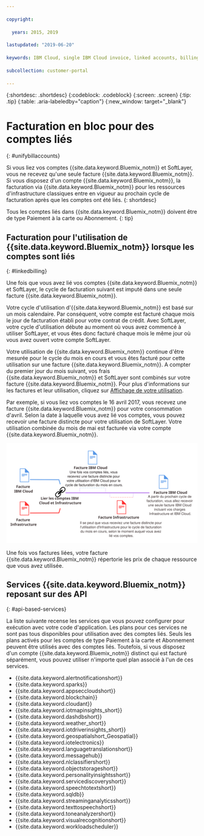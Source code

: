 ```yaml
---

copyright:

  years: 2015, 2019

lastupdated: "2019-06-20"

keywords: IBM Cloud, single IBM Cloud invoice, linked accounts, billing linked accounts 

subcollection: customer-portal

---
```


{:shortdesc: .shortdesc}
{:codeblock: .codeblock}
{:screen: .screen}
{:tip: .tip}
{:table: .aria-labeledby="caption"}
{:new_window: target="_blank"}


# Facturation en bloc pour des comptes liés
{: #unifybillaccounts}

Si vous liez vos comptes {{site.data.keyword.Bluemix_notm}} et SoftLayer, vous ne recevez qu'une seule facture {{site.data.keyword.Bluemix_notm}}. Si vous disposez d'un compte {{site.data.keyword.Bluemix_notm}}, la facturation via {{site.data.keyword.Bluemix_notm}} pour les ressources d'infrastructure classiques entre en vigueur au prochain cycle de facturation après que les comptes ont été liés.
{: shortdesc}

Tous les comptes liés dans {{site.data.keyword.Bluemix_notm}} doivent être de type Paiement à la carte ou Abonnement.
{: tip}


## Facturation pour l'utilisation de {{site.data.keyword.Bluemix_notm}} lorsque les comptes sont liés
{: #linkedbilling}

Une fois que vous avez lié vos comptes {{site.data.keyword.Bluemix_notm}} et SoftLayer, le cycle de facturation suivant est imputé dans une seule facture {{site.data.keyword.Bluemix_notm}}.

Votre cycle d'utilisation d'{{site.data.keyword.Bluemix_notm}} est basé sur un mois calendaire. Par conséquent, votre compte est facturé chaque mois le jour de facturation établi pour votre contrat de crédit. Avec SoftLayer, votre cycle d'utilisation débute au moment où vous avez commencé à utiliser SoftLayer, et vous êtes donc facturé chaque mois le même jour où vous avez ouvert votre compte SoftLayer.

Votre utilisation de {{site.data.keyword.Bluemix_notm}} continue d'être mesurée pour le cycle du mois en cours et vous êtes facturé pour cette utilisation sur une facture {{site.data.keyword.Bluemix_notm}}. A compter du premier jour du mois suivant, vos frais {{site.data.keyword.Bluemix_notm}} et SoftLayer sont combinés sur votre facture {{site.data.keyword.Bluemix_notm}}. Pour plus d'informations sur les factures et leur utilisation, cliquez sur [Affichage de votre utilisation](/docs/billing-usage?topic=billing-usage-viewingusage#viewingusage).

Par exemple, si vous liez vos comptes le 16 avril 2017, vous recevez une facture {{site.data.keyword.Bluemix_notm}} pour votre consommation d'avril. Selon la date à laquelle vous avez lié vos comptes, vous pouvez recevoir une facture distincte pour votre utilisation de SoftLayer. Votre utilisation combinée du mois de mai est facturée via votre compte {{site.data.keyword.Bluemix_notm}}.

![Récapitulatif de la liaison de comptes IBM Cloud et SoftLayer](images/IBMCloudSoftLayerBill.svg)

Une fois vos factures liées, votre facture {{site.data.keyword.Bluemix_notm}} répertorie les prix de chaque ressource que vous avez utilisée.

## Services {{site.data.keyword.Bluemix_notm}} reposant sur des API
{: #api-based-services}

La liste suivante recense les services que vous pouvez configurer pour exécution avec votre code d'application. Les plans pour ces services ne sont pas tous disponibles pour utilisation avec des comptes liés. Seuls les plans activés pour les comptes de type Paiement à la carte et Abonnement peuvent être utilisés avec des comptes liés. Toutefois, si vous disposez d'un compte {{site.data.keyword.Bluemix_notm}} distinct qui est facturé séparément, vous pouvez utiliser n'importe quel plan associé à l'un de ces services.

* {{site.data.keyword.alertnotificationshort}}
* {{site.data.keyword.sparks}}
* {{site.data.keyword.appseccloudshort}}
* {{site.data.keyword.blockchain}}
* {{site.data.keyword.cloudant}}
* {{site.data.keyword.iotmapinsights_short}}
* {{site.data.keyword.dashdbshort}}
* {{site.data.keyword.weather_short}}
* {{site.data.keyword.iotdriverinsights_short}}
* {{site.data.keyword.geospatialshort_Geospatial}}
* {{site.data.keyword.iotelectronics}}
* {{site.data.keyword.languagetranslationshort}}
* {{site.data.keyword.messagehub}}
* {{site.data.keyword.nlclassifiershort}}
* {{site.data.keyword.objectstorageshort}}
* {{site.data.keyword.personalityinsightsshort}}
* {{site.data.keyword.servicediscoveryshort}}
* {{site.data.keyword.speechtotextshort}}
* {{site.data.keyword.sqldb}}
* {{site.data.keyword.streaminganalyticsshort}}
* {{site.data.keyword.texttospeechshort}}
* {{site.data.keyword.toneanalyzershort}}
* {{site.data.keyword.visualrecognitionshort}}
* {{site.data.keyword.workloadscheduler}}
